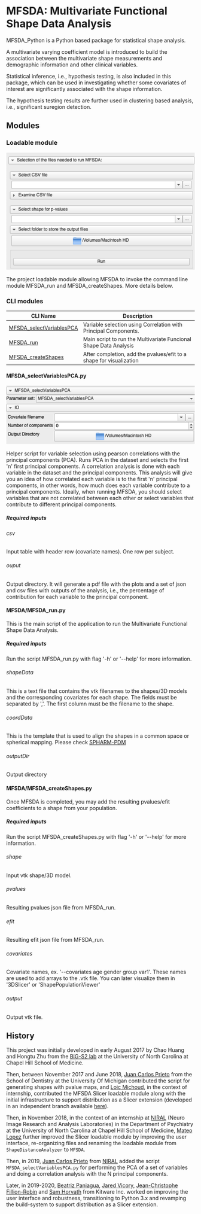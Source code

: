 # MFSDA: Multivariate Functional Shape Data Analysis

MFSDA_Python is a Python based package for statistical shape analysis.

A multivariate varying coefficient model is introduced to build the association between the multivariate shape measurements and demographic information and other clinical variables.

Statistical inference, i.e., hypothesis testing, is also included in this package, which can be used in investigating whether some covariates of interest are significantly associated with the shape information.

The hypothesis testing results are further used in clustering based analysis, i.e., significant suregion detection.

## Modules

### Loadable module

![MFSDA UI](MFSDA/Resources/Icons/RunMFSDA.png)

The project loadable module allowing MFSDA to invoke the command line module MFSDA_run
and MFSDA_createShapes. More details below. 

### CLI modules

| CLI Name           | Description |
|--------------------|-------------|
| [MFSDA_selectVariablesPCA][MFSDA_selectVariablesPCA] | Variable selection using Correlation with Principal Components. |
| [MFSDA_run][MFSDA_run]                               | Main script to run the Multivariate Funcional Shape Data Analysis |
| [MFSDA_createShapes][MFSDA_createShapes]             | After completion, add the pvalues/efit to a shape for visualization|

[MFSDA_createShapes]: https://github.com/DCBIA-OrthoLab/MFSDA_Python/blob/master/MFSDA/MFSDA_createShapes.xml
[MFSDA_run]: https://github.com/DCBIA-OrthoLab/MFSDA_Python/blob/master/MFSDA/MFSDA_run.xml
[MFSDA_selectVariablesPCA]: https://github.com/DCBIA-OrthoLab/MFSDA_Python/blob/master/MFSDA/Resources/Libraries/MFSDA_selectVariablesPCA.py

#### MFSDA_selectVariablesPCA.py

![Variable selection UI](MFSDA/Resources/Icons/SelectVariables.png)

Helper script for variable selection using pearson correlations with the principal components (PCA).
Runs PCA in the dataset and selects the first 'n' first principal components. 
A correlation analysis is done with each variable in the dataset and the principal components.
This analysis will give you an idea of how correlated each variable is to the first 'n' principal components, in other words, 
how much does each variable contribute to a principal components. Ideally, when running MFSDA, you should select variables 
that are not correlated between each other or select variables that contribute to different principal components. 

##### Required inputs

###### csv

Input table with header row (covariate names). One row per subject. 

###### ouput

Output directory. It will generate a pdf file with the plots and a set of json and csv files with outputs of the analysis, i.e., the percentage of contribution for each variable to the principal component. 


#### MFSDA/MFSDA_run.py

This is the main script of the application to run the Multivariate Functional Shape Data Analysis. 

##### Required inputs

Run the script MFSDA_run.py with flag '-h' or '--help' for more information.

###### shapeData

This is a text file that contains the vtk filenames to the shapes/3D models and the corresponding covariates for each shape. The fields must be separated by ','. The first column must be the filename to the shape. 

###### coordData

This is the template that is used to align the shapes in a common space or spherical mapping. 
Please check [SPHARM-PDM](https://github.com/NIRALUser/SPHARM-PDM)

###### outputDir

Output directory

#### MFSDA/MFSDA_createShapes.py

Once MFSDA is completed, you may add the resulting pvalues/efit coefficients to a shape from your population. 

##### Required inputs

Run the script MFSDA_createShapes.py with flag '-h' or '--help' for more information.

###### shape

Input vtk shape/3D model.

###### pvalues

Resulting pvalues json file from MFSDA_run.

###### efit

Resulting efit json file from MFSDA_run.

###### covariates

Covariate names, ex. '--covariates age gender group var1'. These names are used to add arrays to the .vtk file. You can later visualize them in '3DSlicer' or 'ShapePopulationViewer'

###### output

Output vtk file. 


## History

This project was initially developed in early August 2017 by Chao Huang and Hongtu Zhu from
the [BIG-S2 lab](https://www.med.unc.edu/bigs2/) at the University of North Carolina at Chapel Hill School of Medicine.

Then, between November 2017 and June 2018, [Juan Carlos Prieto][juanprietob] from the School of Dentistry at the University Of Michigan contributed the script for generating shapes with pvalue maps, and [Loic Michoud][loic-michoud],
in the context of internship, contributed the MFSDA Slicer loadable module along with the initial infrastructure to
support distribution as a Slicer extension (developed in an independent branch available [here][support-slicer-extension]).

Then, in November 2018, in the context of an internship at [NIRAL][niral] (Neuro Image Research and Analysis Laboratories)
in the Department of Psychiatry at the University of North Carolina at Chapel Hill School of Medicine,  [Mateo Lopez][lopezmt] further improved the Slicer loadable module by improving the user interface, re-organizing files and renaming the
loadable module from `ShapeDistanceAnalyzer` to `MFSDA`.

Then, in 2019, [Juan Carlos Prieto][juanprietob] from [NIRAL][niral] added the script `MFSDA_selectVariablesPCA.py`
for performing the PCA of a set of variables and doing a correlation analysis with the N principal components.

Later, in 2019-2020, [Beatriz Paniagua][bpaniagua], [Jared Vicory][vicory], [Jean-Christophe Fillion-Robin][jcfr]
and [Sam Horvath][sjh26] from Kitware Inc. worked on improving the user interface and robustness, transitioning
to Python 3.x and revamping the build-system to support distribution as a Slicer extension.

[juanprietob]: https://github.com/juanprietob
[loic-michoud]: https://github.com/loic-michoud
[support-slicer-extension]: https://github.com/loic-michoud/MFSDA_Python/commits/SlicerExtension
[lopezmt]: https://github.com/lopezmt
[niral]: https://www.med.unc.edu/psych/research/niral/people-1/structural-and-dti-analysis-group/
[vicory]: https://github.com/vicory
[sjh26]: https://github.com/sjh26
[jcfr]: https://github.com/jcfr
[bpaniagua]: https://github.com/bpaniagua

